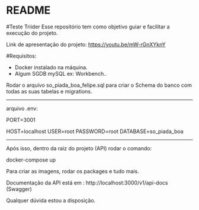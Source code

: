 # README

#Teste Triider
Esse repositório tem como objetivo guiar e facilitar a execução do projeto.

Link de apresentação do projeto: https://youtu.be/mW-rGnXYknY

#Requisitos:

- Docker instalado na máquina.
- Algum SGDB mySQL ex: Workbench..

Rodar o arquivo so_piada_boa_felipe.sql para criar o Schema do banco com todas as suas tabelas e migrations.

----------------
arquivo .env:

PORT=3001

HOST=localhost
USER=root
PASSWORD=root
DATABASE=so_piada_boa

----------------------

Após isso, dentro da raiz do projeto (API) rodar o comando:

docker-compose up

Para criar as imagens, rodar os packages e tudo mais.

Documentação da API está em : http://localhost:3000/v1/api-docs (Swagger)

Qualquer dúvida estou a disposição.
